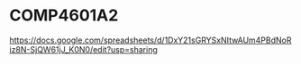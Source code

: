 # COMP4601A2

https://docs.google.com/spreadsheets/d/1DxY21sGRYSxNItwAUm4PBdNoRiz8N-SjQW61jJ_K0N0/edit?usp=sharing